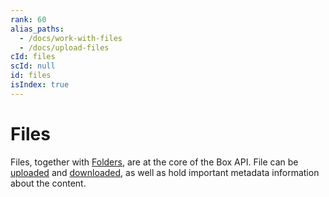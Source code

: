 ```yaml
---
rank: 60
alias_paths:
  - /docs/work-with-files
  - /docs/upload-files
cId: files
scId: null
id: files
isIndex: true
---
```

# Files

Files, together with [Folders][folders], are at the core of the Box API. File can be [uploaded][uploads] and [downloaded][downloads], as well as hold important metadata information about the content.

[folders]: g://folders

[uploads]: g://uploads

[downloads]: g://downloads
